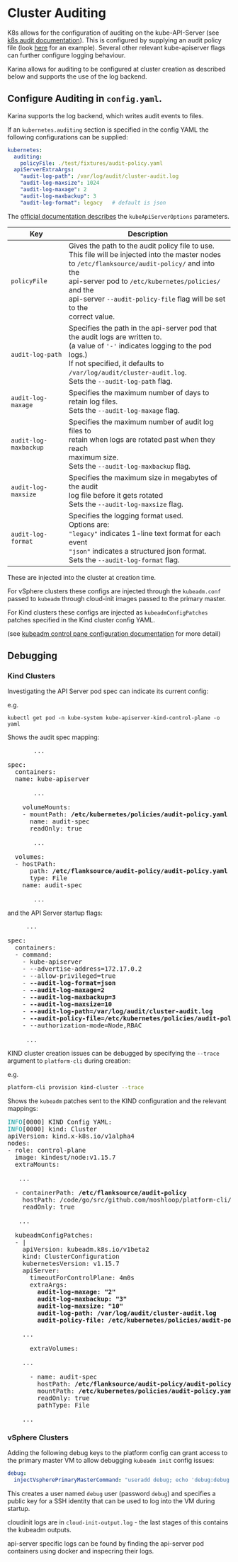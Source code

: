 # Cluster Auditing

K8s allows for the configuration of auditing on the kube-API-Server (see [k8s audit documentation](https://kubernetes.io/docs/tasks/debug-application-cluster/audit/)). 
This is configured by supplying an audit policy file (look [here](https://raw.githubusercontent.com/kubernetes/website/master/content/en/examples/audit/audit-policy.yaml) for an example).
Several other relevant kube-apiserver flags can further configure logging behaviour.

Karina allows for auditing to be configured at cluster creation as described below and supports the use of the log backend.

## Configure Auditing in `config.yaml`.

Karina supports the log backend, which writes audit events to files.

If an `kubernetes.auditing` section is specified in the config YAML the following configurations can be supplied:

```yaml
kubernetes:
  auditing:
    policyFile: ./test/fixtures/audit-policy.yaml
  apiServerExtraArgs:
    "audit-log-path": /var/log/audit/cluster-audit.log
    "audit-log-maxsize": 1024
    "audit-log-maxage": 2
    "audit-log-maxbackup": 3
    "audit-log-format": legacy   # default is json
```
The [official documentation describes](https://kubernetes.io/docs/tasks/debug-application-cluster/audit/#log-backend) the `kubeApiServerOptions` parameters.

|Key                   | Description                                              |
|----------------------|----------------------------------------------------------|
| `policyFile`         | Gives the path to the audit policy file to use.<br/>This file will be injected into the master nodes<br/>to `/etc/flanksource/audit-policy/` and into the<br/>api-server pod to `/etc/kubernetes/policies/` and the<br/>api-server `--audit-policy-file` flag will be set to the <br/>correct value.                                           |
| `audit-log-path`     | Specifies the path in the api-server pod that the audit logs are written to. <br>(a value of `'-'` indicates logging to the pod logs.) <br/> If not specified, it defaults to `/var/log/audit/cluster-audit.log`.<br/>Sets the `--audit-log-path` flag.    |
| `audit-log-maxage`   | Specifies the maximum number of days to retain log files.<br/> Sets the `--audit-log-maxage` flag.                      |
| `audit-log-maxbackup`| Specifies the maximum number of audit log files to <br/>retain when logs are rotated past when they reach <br/>maximum size.<br/> Sets the `--audit-log-maxbackup` flag.                   |
| `audit-log-maxsize`  | Specifies the maximum size in megabytes of the audit <br/>log file before it gets rotated <br/>Sets the `--audit-log-maxsize` flag.                   |
| `audit-log-format`   | Specifies the logging format used.<br/>Options are:<br/>`"legacy"` indicates 1-line text format for each event <br/> `"json"` indicates a structured json format. <br/>Sets the `--audit-log-format` flag.                   |

These are injected into the cluster at creation time.

For vSphere clusters these configs are injected through the `kubeadm.conf` passed to `kubeadm` 
through cloud-init images passed to the primary master.

For Kind clusters these configs are injected as `kubeadmConfigPatches` patches specified in the Kind cluster config YAML.

(see [kubeadm control pane configuration documentation](https://kubernetes.io/docs/setup/production-environment/tools/kubeadm/control-plane-flags/#apiserver-flags) for more detail)

## Debugging

### Kind Clusters
Investigating the API Server pod spec can indicate its current config:

e.g.

```
kubectl get pod -n kube-system kube-apiserver-kind-control-plane -o yaml
```

Shows the audit spec mapping:

<pre>
       ...

spec:
  containers:
  name: kube-apiserver
  
       ...
       
    volumeMounts:
    - mountPath: <b>/etc/kubernetes/policies/audit-policy.yaml</b>
      name: audit-spec
      readOnly: true
      
       ...

  volumes:
  - hostPath:
      path: <b>/etc/flanksource/audit-policy/audit-policy.yaml</b>
      type: File
    name: audit-spec
    
       ...
</pre>

and the API Server startup flags:

<pre>
     ...
     
spec:
  containers:
  - command:
    - kube-apiserver
    - --advertise-address=172.17.0.2
    - --allow-privileged=true
    - <b>--audit-log-format=json</b>
    - <b>--audit-log-maxage=2</b>
    - <b>--audit-log-maxbackup=3</b>
    - <b>--audit-log-maxsize=10</b>
    - <b>--audit-log-path=/var/log/audit/cluster-audit.log</b>
    - <b>--audit-policy-file=/etc/kubernetes/policies/audit-policy.yaml</b>
    - --authorization-mode=Node,RBAC
    
     ...
</pre>

KIND cluster creation issues can be debugged by specifying the `--trace` argument to `platform-cli` during creation:

e.g.
```bash
platform-cli provision kind-cluster --trace
```
Shows the `kubeadm` patches sent to the KIND configuration and the relevant mappings:

<pre>
<font color="#06989A">INFO</font>[0000] KIND Config YAML:                            
<font color="#06989A">INFO</font>[0000] kind: Cluster
apiVersion: kind.x-k8s.io/v1alpha4
nodes:
- role: control-plane
  image: kindest/node:v1.15.7
  extraMounts:
  
   ...
   
  - containerPath: <b>/etc/flanksource/audit-policy</b>
    hostPath: /code/go/src/github.com/moshloop/platform-cli/test/fixtures
    readOnly: true
 
   ...
 
  kubeadmConfigPatches:
  - |
    apiVersion: kubeadm.k8s.io/v1beta2
    kind: ClusterConfiguration
    kubernetesVersion: v1.15.7
    apiServer:
      timeoutForControlPlane: 4m0s
      extraArgs:
        <b>audit-log-maxage: &quot;2&quot;
        audit-log-maxbackup: &quot;3&quot;
        audit-log-maxsize: &quot;10&quot;
        audit-log-path: /var/log/audit/cluster-audit.log
        audit-policy-file: /etc/kubernetes/policies/audit-policy.yaml</b>
 
    ...
    
      extraVolumes:

    ...

      - name: audit-spec
        hostPath: <b>/etc/flanksource/audit-policy/audit-policy.yaml</b>
        mountPath: <b>/etc/kubernetes/policies/audit-policy.yaml</b>
        readOnly: true
        pathType: File
 
    ...
</pre>

### vSphere Clusters

Adding the following debug keys to the platform config can grant access to the primary master
VM to allow debugging `kubeadm init` config issues:

```YAML
debug:
  injectVspherePrimaryMasterCommand: "useradd debug; echo 'debug:debug' | chpasswd; adduser debug sudo; adduser debug docker;mkdir -p /home/debug/.ssh; touch /home/debug/.ssh/authorized_keys; echo 'ssh-rsa AAAAB3NzaC1yc2EAAAADAQABAAABAQDCjSTjgX3GeHQc47Nw1rKF4IwvlR09CncjTsK3GORm9ZpUxPkXhLIQ7xHktYKftapB+zzjfjG02ZtIDwGHYypi5qXLRqPxSLOxjASPIZoErb7WLZ745btEb3pmjBEt19v4fbVFUyr4eqIWzDHGh81Pj2DCuirlMvlWwiHYCiBUsZcRtAlg/u2z4BTfthR2skPvck3Fr3yfL51BHgdv1gdD4n+aAquzxdJV74ED5p9+MKYc7IDkb5NBZf1/8iC3LFw4QjM07ibPc4SDzOMHGRLjCXuEwphfKyv56v1L9lMXXcVrwFSwPCtqQu1uVA2iBufgShq8eWcujLbthfcwP+4v philip@silent' >> /home/debug/.ssh/authorized_keys; chown debug:debug /home/debug/.ssh/authorized_keys; chmod 600 /home/debug/.ssh/authorized_keys"
```

This creates a user named `debug` user (password `debug`) and specifies a public key for a SSH identity that can be used to log into the VM during startup.

cloudinit logs are in `cloud-init-output.log` - the last stages of this contains the kubeadm outputs.

api-server specific logs can be found by finding the api-server pod containers using docker and inspecring their logs.
``````

